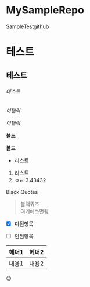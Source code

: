 # MySampleRepo
SampleTestgithub

# 테스트
## 테스트
###### 테스트
*이탤릭*

_이탤릭_

__볼드__

__볼드__

 * 리스트
1. 리스트
2. ㅇㄹ
3.43432


Black Quotes
> 블랙쿼츠<br>
> 여기에쓰면됨<br>


- [x] 다된항목
- [ ] 안된항목


헤더1|헤더2
-----|-----
내용1|내용2

:wink:
